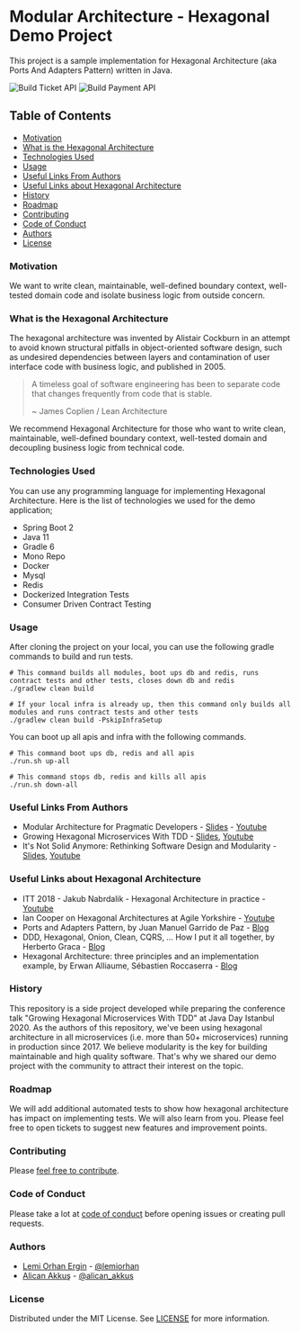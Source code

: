 # Modular Architecture - Hexagonal Demo Project

This project is a sample implementation for Hexagonal Architecture (aka Ports And Adapters Pattern) written in Java.

![Build Ticket API](https://github.com/AlicanAkkus/Modular-Architecture-Hexagonal-Demo-Project/workflows/Build%20Ticket%20API%20Image/badge.svg)
![Build Payment API](https://github.com/AlicanAkkus/Modular-Architecture-Hexagonal-Demo-Project/workflows/Build%20Payment%20API%20Image/badge.svg)

## Table of Contents
* [Motivation](#Motivation)
* [What is the Hexagonal Architecture](#What-is-the-Hexagonal-Architecture)
* [Technologies Used](#Technologies-Used)
* [Usage](#Usage)
* [Useful Links From Authors](#Useful-Links-From-Authors)
* [Useful Links about Hexagonal Architecture](#Useful-Links-about-Hexagonal-Architecture)  
* [History](#History)
* [Roadmap](#Roadmap)
* [Contributing](#Contributing)
* [Code of Conduct](#Code-of-Conduct)
* [Authors](#Authors)
* [License](#License)

### Motivation

We want to write clean, maintainable, well-defined boundary context, well-tested domain code and isolate business logic from outside concern.

### What is the Hexagonal Architecture

The hexagonal architecture was invented by Alistair Cockburn in an attempt to avoid known structural pitfalls in object-oriented software design, such as undesired dependencies between layers and contamination of user interface code with business logic, and published in 2005.

> A timeless goal of software engineering has been to separate code that changes frequently from code that is stable.
> 
> ~ James Coplien / Lean Architecture

We recommend Hexagonal Architecture for those who want to write clean, maintainable, well-defined boundary context, well-tested domain and decoupling business logic from technical code.

### Technologies Used

You can use any programming language for implementing Hexagonal Architecture. Here is the list of technologies we used for the demo application;
* Spring Boot 2
* Java 11
* Gradle 6
* Mono Repo  
* Docker
* Mysql  
* Redis  
* Dockerized Integration Tests
* Consumer Driven Contract Testing

### Usage

After cloning the project on your local, you can use the following gradle commands to build and run tests.
```
# This command builds all modules, boot ups db and redis, runs contract tests and other tests, closes down db and redis 
./gradlew clean build

# If your local infra is already up, then this command only builds all modules and runs contract tests and other tests
./gradlew clean build -PskipInfraSetup
```

You can boot up all apis and infra with the following commands.

```
# This command boot ups db, redis and all apis
./run.sh up-all

# This command stops db, redis and kills all apis
./run.sh down-all
```

### Useful Links From Authors

* Modular Architecture for Pragmatic Developers - [Slides](https://speakerdeck.com/lemiorhan/modular-architecture-for-pragmatic-developers) - [Youtube](https://www.youtube.com/watch?v=aWOHq6AHNjU&t=10841s)
* Growing Hexagonal Microservices With TDD - [Slides](https://speakerdeck.com/lemiorhan/growing-hexagonal-microservices-by-tdd), [Youtube](https://www.youtube.com/watch?v=ZMB-Xlh5Rj0)
* It's Not Solid Anymore: Rethinking Software Design and Modularity - [Slides](https://speakerdeck.com/lemiorhan/it-is-not-solid-anymore), [Youtube](https://www.youtube.com/watch?v=pdtpWYNBzqM)

### Useful Links about Hexagonal Architecture

* ITT 2018 - Jakub Nabrdalik - Hexagonal Architecture in practice - [Youtube](https://www.youtube.com/watch?v=sOaS83Ir8Ck&t=12s)
* Ian Cooper on Hexagonal Architectures at Agile Yorkshire - [Youtube](https://www.youtube.com/watch?v=FJUevNLEtuU)
* Ports and Adapters Pattern, by Juan Manuel Garrido de Paz - [Blog](https://jmgarridopaz.github.io/content/hexagonalarchitecture.html)
* DDD, Hexagonal, Onion, Clean, CQRS, … How I put it all together, by Herberto Graca - [Blog](https://herbertograca.com/2017/11/16/explicit-architecture-01-ddd-hexagonal-onion-clean-cqrs-how-i-put-it-all-together/)
* Hexagonal Architecture: three principles and an implementation example, by Erwan Alliaume, Sébastien Roccaserra - [Blog](https://blog.octo.com/en/hexagonal-architecture-three-principles-and-an-implementation-example/)

### History

This repository is a side project developed while preparing the conference talk "Growing Hexagonal Microservices With TDD" at Java Day Istanbul 2020. As the authors of this repository, we've been using hexagonal architecture in all microservices (i.e. more than 50+ microservices) running in production since 2017. We believe modularity is the key for building maintainable and high quality software. That's why we shared our demo project with the community to attract their interest on the topic.

### Roadmap

We will add additional automated tests to show how hexagonal architecture has impact on implementing tests. We will also learn from you. 
Please feel free to open tickets to suggest new features and improvement points.

### Contributing
Please [feel free to contribute](CONTRIBUTING.md). 

### Code of Conduct
Please take a lot at [code of conduct](CODE_OF_CONDUCT.md) before opening issues or creating pull requests.

### Authors
* [Lemi Orhan Ergin](https://github.com/lemiorhan) - [@lemiorhan](https://twitter.com/lemiorhan)
* [Alican Akkuş](https://github.com/AlicanAkkus) - [@alican_akkus](https://twitter.com/alican_akkus)

### License

Distributed under the MIT License. See [LICENSE](LICENSE.txt) for more information.
